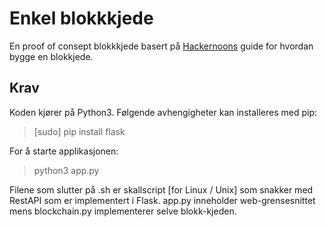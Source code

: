 
# Enkel blokkkjede

En proof of consept blokkkjede basert på
[Hackernoons](https://hackernoon.com/learn-blockchains-by-building-one-117428612f46)
guide for hvordan bygge en blokkjede.


## Krav
Koden kjører på Python3.
Følgende avhengigheter kan installeres med pip:

> [sudo] pip install flask

For å starte applikasjonen:

> python3 app.py

Filene som slutter på .sh er skallscript [for Linux / Unix] som snakker med RestAPI som er
implementert i Flask. app.py inneholder web-grensesnittet mens blockchain.py implementerer
selve blokk-kjeden. 
